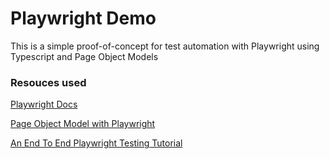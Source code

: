 # Playwright Demo

This is a simple proof-of-concept for test automation with Playwright using Typescript and Page Object Models

### Resouces used 
[Playwright Docs](https://playwright.dev/docs/)

[Page Object Model with Playwright](https://andrewbayd.medium.com/page-object-model-with-playwright-f8fbd5e8fa0f)

[An End To End Playwright Testing Tutorial](https://youtu.be/wawbt1cATsk)

